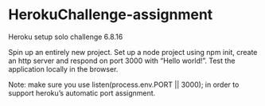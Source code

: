 # HerokuChallenge-assignment
Heroku setup solo challenge 6.8.16

Spin up an entirely new project. 
Set up a node project using npm init, create an http server and respond on port 3000 with “Hello world!”. 
Test the application locally in the browser.

Note: make sure you use listen(process.env.PORT || 3000); in order to support heroku’s automatic port assignment.
